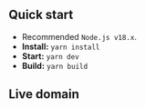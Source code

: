 ## Quick start

- Recommended `Node.js v18.x`.
- **Install:** `yarn install`
- **Start:** `yarn dev`
- **Build:** `yarn build`

## Live domain
